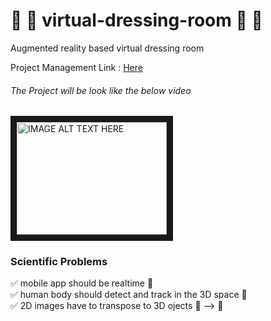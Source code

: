 # :womans_clothes: :jeans: virtual-dressing-room :dress: :tshirt: 
Augmented reality based virtual dressing room

Project Management Link : [Here](https://trello.com/b/yv5vQOUy/virtual-fit-on-room)

###### The Project will be look like the below video
<a href="https://www.youtube.com/watch?v=_1GyAO5lFpE
" target="_blank"><img src="https://www.google.com/url?sa=i&source=images&cd=&cad=rja&uact=8&ved=2ahUKEwjMltyc0czgAhUXknAKHYMEBuEQjRx6BAgBEAU&url=http%3A%2F%2Fwww.quytech.com%2Fblog%2Fhow-virtual-mirror-technology-will-change-the-way-you-shop%2Fvirtual-mirror%2F&psig=AOvVaw3TSLJhNNv7FcNr36yxkj6l&ust=1550831908402682" 
alt="IMAGE ALT TEXT HERE" width="240" height="180" border="10" /></a>

### Scientific Problems 
:white_check_mark: mobile app should be realtime :iphone: <br>
:white_check_mark: human body should detect and track in the 3D space :walking: <br>
:white_check_mark: 2D images have to transpose to 3D ojects :city_sunset: --> :office: <br>
